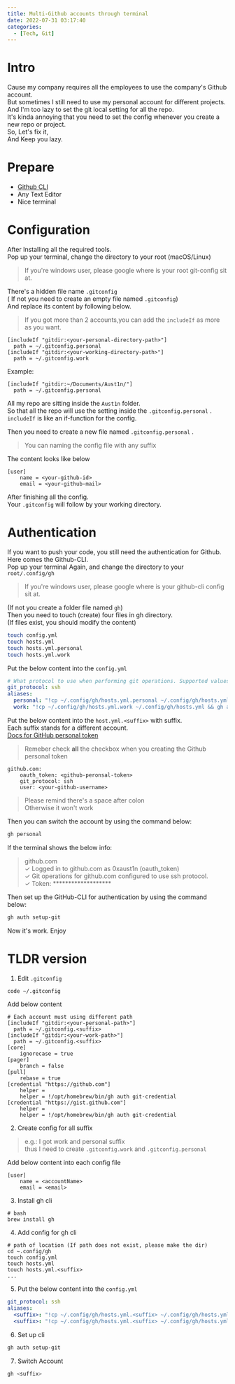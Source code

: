 ```yaml
---
title: Multi-Github accounts through terminal
date: 2022-07-31 03:17:40
categories:
  - [Tech, Git]
---
```


# Intro
Cause my company requires all the employees to use the company's Github account.  
But sometimes I still need to use my personal account for different projects.  
And I'm too lazy to set the git local setting for all the repo.  
It's kinda annoying that you need to set the config whenever you create a new repo or project.  
So, Let's fix it,  
And Keep you lazy.

<!-- more -->

# Prepare
- [Github CLI](https://cli.github.com/)
- Any Text Editor 
- Nice terminal


# Configuration
After Installing all the required tools.  
Pop up your terminal, change the directory to your root (macOS/Linux)  

> If you're windows user, please google where is your root git-config sit at.  

There's a hidden file name `.gitconfig`  
( If not you need to create an empty file named `.gitconfig`)  
And replace its content by following below.

> If you got more than 2 accounts,you can add the `includeIf` as more as you want.  

```config
[includeIf "gitdir:<your-personal-directory-path>"]
  path = ~/.gitconfig.personal
[includeIf "gitdir:<your-working-directory-path>"]
  path = ~/.gitconfig.work

```
Example:  
```
[includeIf "gitdir:~/Documents/Aust1n/"]
  path = ~/.gitconfig.personal
```
All my repo are sitting inside the `Aust1n` folder.  
So that all the repo will use the setting inside the `.gitconfig.personal` .  
`includeIf` is like an if-function for the config.

Then you need to create a new file named `.gitconfig.personal` .

> You can naming the config file with any suffix  

The content looks like below  
```.gitconfig.personal
[user]
	name = <your-github-id>
	email = <your-github-mail>
```

After finishing all the config.  
Your `.gitconfig` will follow by your working directory.  


# Authentication
If you want to push your code, you still need the authentication for Github.  
Here comes the Github-CLI.  
Pop up your terminal Again, and change the directory to your `root/.config/gh`  

> If you're windows user, please google where is your github-cli config sit at.  

(If not you create a folder file named `gh`)  
Then you need to touch (create) four files in gh directory.  
(If files exist, you should modify the content)
```bash
touch config.yml
touch hosts.yml
touch hosts.yml.personal
touch hosts.yml.work
```

Put the below content into the `config.yml`
```config.yml
# What protocol to use when performing git operations. Supported values: ssh, https
git_protocol: ssh
aliases:
  personal: "!cp ~/.config/gh/hosts.yml.personal ~/.config/gh/hosts.yml && gh auth status"
  work: "!cp ~/.config/gh/hosts.yml.work ~/.config/gh/hosts.yml && gh auth status"
```

Put the below content into the `host.yml.<suffix>` with suffix.  
Each suffix stands for a different account.  
[Docs for GitHub personal token](https://docs.github.com/en/authentication/keeping-your-account-and-data-secure/creating-a-personal-access-token)

> Remeber check **all** the checkbox when you creating the Github personal token  

```host.yml.personal
github.com:
    oauth_token: <github-peronsal-token>
    git_protocol: ssh
    user: <your-github-username>
```
> Please remind there's a space after colon  
> Otherwise it won't work  


Then you can switch the account by using the command below:  

```bash
gh personal
```
If the terminal shows the below info:  

>github.com  
>  ✓ Logged in to github.com as 0xaust1n (oauth_token)  
>  ✓ Git operations for github.com configured to use ssh protocol.  
>  ✓ Token: *******************  
> 
Then set up the GitHub-CLI for authentication by using the command below:  

```bash
gh auth setup-git
```

Now it's work. Enjoy


# TLDR version


1.  Edit `.gitconfig`
```bash
code ~/.gitconfig
```
Add below content

```
# Each account must using different path
[includeIf "gitdir:<your-personal-path>"]
  path = ~/.gitconfig.<suffix>
[includeIf "gitdir:<your-work-path>"]
  path = ~/.gitconfig.<suffix>
[core]
	ignorecase = true
[pager]
	branch = false
[pull]
	rebase = true
[credential "https://github.com"]
	helper = 
	helper = !/opt/homebrew/bin/gh auth git-credential
[credential "https://gist.github.com"]
	helper = 
	helper = !/opt/homebrew/bin/gh auth git-credential
```

2. Create config for all suffix  
> e.g.: I got work and personal suffix  
> thus I need to create  `.gitconfig.work` and `.gitconfig.personal`  

Add below content into each config file  
```
[user]
	name = <accountName>
	email = <email>
```

3. Install gh cli
```
# bash
brew install gh
```

4. Add config for gh cli
```
# path of location (If path does not exist, please make the dir)
cd ~.config/gh
touch config.yml
touch hosts.yml
touch hosts.yml.<suffix>
... 

```

5. Put the below content into the `config.yml`
```config.yml
git_protocol: ssh
aliases:
  <suffix>: "!cp ~/.config/gh/hosts.yml.<suffix> ~/.config/gh/hosts.yml && gh auth status"
  <suffix>: "!cp ~/.config/gh/hosts.yml.<suffix> ~/.config/gh/hosts.yml && gh auth status"
```

6. Set up cli 
```bash
gh auth setup-git
```
7. Switch Account
```bash
gh <suffix>
```

